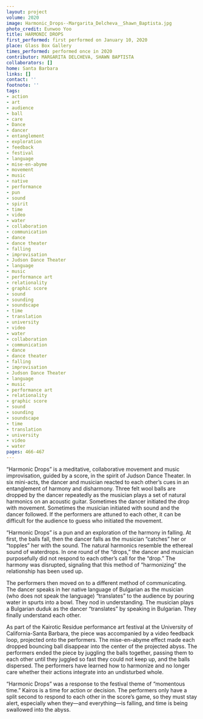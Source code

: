 ```yaml
---
layout: project
volume: 2020
image: Harmonic_Drops--Margarita_Delcheva__Shawn_Baptista.jpg
photo_credit: Eunwoo Yoo
title: HARMONIC DROPS
first_performed: first performed on January 10, 2020
place: Glass Box Gallery
times_performed: performed once in 2020
contributor: MARGARITA DELCHEVA, SHAWN BAPTISTA
collaborators: []
home: Santa Barbara
links: []
contact: ''
footnote: ''
tags:
- action
- art
- audience
- ball
- care
- Dance
- dancer
- entanglement
- exploration
- feedback
- festival
- language
- mise-en-abyme
- movement
- music
- native
- performance
- pun
- sound
- spirit
- time
- video
- water
- collaboration
- communication
- dance
- dance theater
- falling
- improvisation
- Judson Dance Theater
- language
- music
- performance art
- relationality
- graphic score
- sound
- sounding
- soundscape
- time
- translation
- university
- video
- water
- collaboration
- communication
- dance
- dance theater
- falling
- improvisation
- Judson Dance Theater
- language
- music
- performance art
- relationality
- graphic score
- sound
- sounding
- soundscape
- time
- translation
- university
- video
- water
pages: 466-467
---
```


“Harmonic Drops” is a meditative, collaborative movement and music improvisation, guided by a score, in the spirit of Judson Dance Theater. In six mini-acts, the dancer and musician reacted to each other’s cues in an entanglement of harmony and disharmony. Three felt wool balls are dropped by the dancer repeatedly as the musician plays a set of natural harmonics on an acoustic guitar. Sometimes the dancer initiated the drop with movement. Sometimes the musician initiated with sound and the dancer followed. If the performers are attuned to each other, it can be difficult for the audience to guess who initiated the movement. 

“Harmonic Drops” is a pun and an exploration of the harmony in falling. At first, the balls fall, then the dancer falls as the musician “catches” her or “topples” her with the sound. The natural harmonics resemble the ethereal sound of waterdrops. In one round of the “drops,” the dancer and musician purposefully did not respond to each other’s call for the “drop.” The harmony was disrupted, signaling that this method of “harmonizing” the relationship has been used up. 

The performers then moved on to a different method of communicating. The dancer speaks in her native language of Bulgarian as the musician (who does not speak the language) “translates” to the audience by pouring water in spurts into a bowl. They nod in understanding. The musician plays a Bulgarian duduk as the dancer “translates” by speaking in Bulgarian. They finally understand each other. 

As part of the <span class="ITALIC">Kairotic Residue</span> performance art festival at the University of California-Santa Barbara, the piece was accompanied by a video feedback loop, projected onto the performers. The mise-en-abyme effect made each dropped bouncing ball disappear into the center of the projected abyss. The performers ended the piece by juggling the balls together, passing them to each other until they juggled so fast they could not keep up, and the balls dispersed. The performers have learned how to harmonize and no longer care whether their actions integrate into an undisturbed whole. 

“Harmonic Drops” was a response to the festival theme of “momentous time.” <span class="ITALIC">Kairos</span> is a time for action or decision. The performers only have a split second to respond to each other in the score’s game, so they must stay alert, especially when they—and everything—is falling, and time is being swallowed into the abyss.